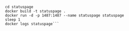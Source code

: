 ```git clone https://github.com/SalupovTeam/statuspage
cd statuspage
docker build -t statuspage . 
docker run -d -p 1487:1487 --name statuspage statuspage
sleep 1
docker logs statuspage```